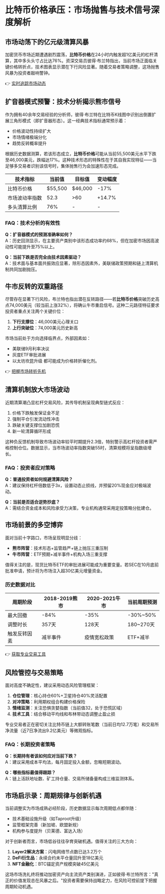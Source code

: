 # 比特币价格承压：市场抛售与技术信号深度解析

## 市场动荡下的亿元级清算风暴
加密货币市场近期遭遇剧烈震荡，**比特币价格**在24小时内触发超1亿美元的杠杆清算，其中多头头寸占比达76%。资深交易员彼得·布兰特指出，当前市场正面临关键价格转折点，技术图表显示潜在下行风险显著。随着交易者策略调整，这场抛售风暴为投资者敲响警钟。

👉 [实时追踪市场动态](https://bit.ly/okx_welcome)

## 扩音器模式预警：技术分析揭示熊市信号
作为拥有40余年交易经验的分析师，彼得·布兰特在比特币K线图中识别出倒置扩展三角形模式（即扩音器形态）。这一经典技术指标通常预示着：
- 价格波动性持续扩大
- 市场情绪极端分化
- 趋势反转概率提升

根据历史数据测算，若该形态成立，**比特币价格**可能从当前55,500美元水平下跌至46,000美元，跌幅达17%。这种技术形态的特殊性在于其自我实现特征——当足够多交易者识别该信号时，集体抛售行为会加速形态完成。

| 技术指标        | 当前值     | 目标值     | 变动幅度 |
|----------------|----------|----------|--------|
| 比特币价格      | $55,500  | $46,000  | -17%   |
| 市场波动率指数   | 52.3     | >60      | +14.7% |
| 多头清算比例     | 76%      | -        | -      |

### FAQ：技术分析的有效性
**Q：扩音器模式的预测准确率如何？**  
A：历史回测显示，在主要资产类别中该形态成功率约68%，但在加密市场因高波动性可能提升至75%以上。

**Q：当前下跌是否完全由技术因素驱动？**  
A：技术面与基本面共振效应显著，除形态因素外，美联储政策预期和链上清算机制共同加剧抛压。

## 牛市反转的双重路径
尽管存在显著下行风险，布兰特也指出潜在反转路径——若**比特币价格**突破历史高点74,000美元（较当前上涨32%），将确认牛市重启信号。这种二元路径特征要求投资者重点关注两个关键价位：
1. **下行支撑位**：46,000美元心理关口
2. **上行突破位**：74,000美元历史新高

市场当前处于方向选择临界点，外部因素如：
- 美联储9月利率决议
- 灰度ETF审批进展
- 以太坊坎昆升级
都可能成为价格转折催化剂。

👉 [把握市场转折先机](https://bit.ly/okx_welcome)

## 清算机制放大市场波动
近期清算潮凸显杠杆交易风险，其传导机制呈现典型链式反应：
1. 价格下跌触发保证金不足
2. 强制平仓引发流动性冲击
3. 跌破关键支撑位加剧恐慌
4. 新一轮清算循环形成

这种负反馈机制导致市场波动率较平时期提升2.3倍，特别警示高杠杆投资者需严格控制仓位。数据显示，当市场波动率指数突破55时，清算规模将呈指数级增长。

### FAQ：投资者应对策略
**Q：普通投资者如何规避清算风险？**  
A：建议保持杠杆倍数低于3x，设置动态止损线，并预留20%现金应对极端波动。

**Q：当前是否适合逆势抄底？**  
A：需结合资金成本和风险承受力决策，专业机构通常采用定投策略分批建仓。

## 市场前景的多空博弈
面对当前十字路口，市场呈现明显分歧：
- **熊市阵营**：技术形态+监管趋严+链上抛压三重压制
- **牛市阵营**：ETF预期+减半事件+机构入场三重支撑

值得关注的是，现货比特币ETF的审批进展可能成为重要变量。若SEC在10月底前批准申请，预计将为市场注入超30亿美元增量资金。

### 历史数据对比
| 周期阶段       | 2018-2019熊市 | 2020-2021牛市 | 当前周期预测 |
|--------------|-------------|-------------|------------|
| 最大回撤      | -84%       | -35%       | -30%~50%  |
| 调整时长      | 357天       | 128天       | 180~270天 |
| 触发反转因素   | 减半事件     | 疫情宽松政策   | ETF+减半   |

👉 [获取专业交易工具](https://bit.ly/okx_welcome)

## 风险管控与交易策略
面对高度不确定性，建议采用动态风险管理框架：
1. **仓位管理**：核心持仓60%+卫星持仓40%灵活配置
2. **对冲策略**：利用期权组合构建价格保险
3. **情绪监测**：关注恐惧贪婪指数（当前值32，处于恐慌区域）
4. **技术工具**：结合移动平均线和布林带动态调整止盈止损

专业交易者正在密切关注比特币链上大额转账笔数（当前日均12.7万笔）和交易所净流量（近7日净流出9.2亿美元）等微观指标。

### FAQ：长期投资者策略
**Q：长期持有者该如何应对当前下跌？**  
A：建议采用成本平均法，每月固定投入金额，忽略短期波动。

**Q：哪些指标最值得跟踪？**  
A：链上活跃地址数、矿工持仓量、交易所储备量构成三维监测体系。

## 市场启示录：周期规律与创新机遇
当前调整实为市场成熟必经阶段，历史数据显示每次周期低点都伴随：
- 技术基础设施升级（如Taproot升级）
- 监管框架完善（新加坡、欧盟新规）
- 机构参与度提升（贝莱德、富达入场）

对于创新者而言，市场低谷往往孕育突破机遇。值得关注的三大方向：
1. **Layer2解决方案**：闪电网络节点数已达3.2万个
2. **DeFi衍生品**：永续合约未平仓量回升至18亿美元
3. **NFT金融化**：BTC锚定资产规模突破45亿美元

这场市场洗礼终将推动加密资产向主流资产类别演进，正如彼得·布兰特所言："真正的价值发现总在风暴之后。"投资者需要保持战略定力，在风险可控前提下把握周期轮动机遇。